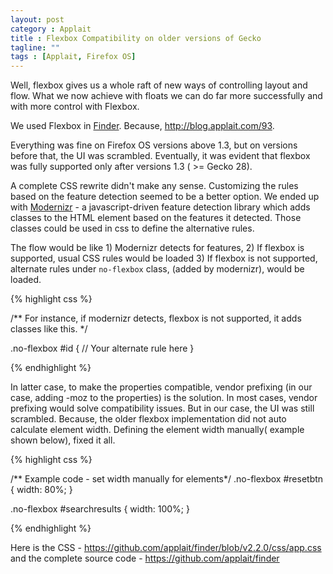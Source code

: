 ```yaml
---
layout: post
category : Applait
title : Flexbox Compatibility on older versions of Gecko
tagline: ""
tags : [Applait, Firefox OS]
---
```


Well, flexbox gives us a whole raft of new ways of controlling layout and flow. What we now achieve with floats we can do far more successfully and with more control with Flexbox.

We used Flexbox in [Finder](https://marketplace.firefox.com/search?q=finder). Because, http://blog.applait.com/93.

Everything was fine on Firefox OS versions above 1.3, but on versions before that, the UI was scrambled. Eventually, it was evident that flexbox was fully supported only after versions 1.3 ( >= Gecko 28).

A complete CSS rewrite didn't make any sense. Customizing the rules based on the feature detection seemed to be a better option. We ended up with [Modernizr](http://modernizr.com/) - a javascript-driven feature detection library which adds classes to the HTML element based on the features it detected. Those classes could be used in css to define the alternative rules.

The flow would be like 1) Modernizr detects for features, 2) If flexbox is supported, usual CSS rules would be loaded 3) If flexbox is not supported, alternate rules under `no-flexbox` class, (added by modernizr), would be loaded.

{% highlight css %}

/** For instance, if modernizr detects, flexbox is not supported,
it adds classes like this. */

.no-flexbox #id {
    // Your alternate rule here
}

{% endhighlight %}

In latter case, to make the properties compatible, vendor prefixing (in our case, adding -moz to the properties) is the solution. In most cases, vendor prefixing would solve compatibility issues. But in our case, the UI was still scrambled. Because, the older flexbox implementation did not auto calculate element width. Defining the element width manually( example shown below), fixed it all.

{% highlight css %}

/** Example code - set width manually for elements*/
.no-flexbox #resetbtn {
width: 80%;
}

.no-flexbox #searchresults {
width: 100%;
}

{% endhighlight %}

Here is the CSS - https://github.com/applait/finder/blob/v2.2.0/css/app.css and the complete source code - https://github.com/applait/finder
